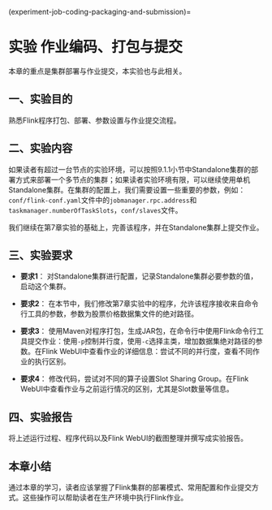 (experiment-job-coding-packaging-and-submission)=
# 实验 作业编码、打包与提交

本章的重点是集群部署与作业提交，本实验也与此相关。

## 一、实验目的

熟悉Flink程序打包、部署、参数设置与作业提交流程。

## 二、实验内容

如果读者有超过一台节点的实验环境，可以按照9.1.1小节中Standalone集群的部署方式来部署一个多节点的集群；如果读者实验环境有限，可以继续使用单机Standalone集群。在集群的配置上，我们需要设置一些重要的参数，例如：`conf/flink-conf.yaml`文件中的`jobmanager.rpc.address`和`taskmanager.numberOfTaskSlots`，`conf/slaves`文件。

我们继续在第7章实验的基础上，完善该程序，并在Standalone集群上提交作业。

## 三、实验要求

- **要求1**：
  对Standalone集群进行配置，记录Standalone集群必要参数的值，启动这个集群。

- **要求2**：
  在本节中，我们修改第7章实验中的程序，允许该程序接收来自命令行工具的参数，参数为股票价格数据集文件的绝对路径。

- **要求3**：
  使用Maven对程序打包，生成JAR包，在命令行中使用Flink命令行工具提交作业：使用`-p`控制并行度，使用`-c`选择主类，增加数据集绝对路径的参数。在Flink WebUI中查看作业的详细信息：尝试不同的并行度，查看不同作业的执行区别。

- **要求4**：
  修改代码，尝试对不同的算子设置Slot Sharing Group。在Flink WebUI中查看作业与之前运行情况的区别，尤其是Slot数量等信息。

## 四、实验报告

将上述运行过程、程序代码以及Flink WebUI的截图整理并撰写成实验报告。

## 本章小结

通过本章的学习，读者应该掌握了Flink集群的部署模式、常用配置和作业提交方式。这些操作可以帮助读者在生产环境中执行Flink作业。